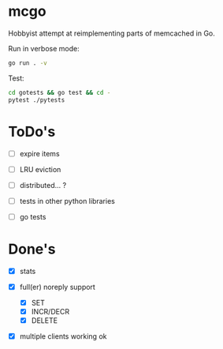 # mcgo

Hobbyist attempt at reimplementing parts of memcached in Go.


Run in verbose mode:

```sh
go run . -v
```

Test:
```sh
cd gotests && go test && cd -
pytest ./pytests
```

# ToDo's

- [ ] expire items
- [ ] LRU eviction
- [ ] distributed... ?

- [ ] tests in other python libraries
- [ ] go tests

# Done's

- [x] stats
- [x] full(er) noreply support
    - [x] SET
    - [x] INCR/DECR
    - [x] DELETE
- [x] multiple clients working ok
    